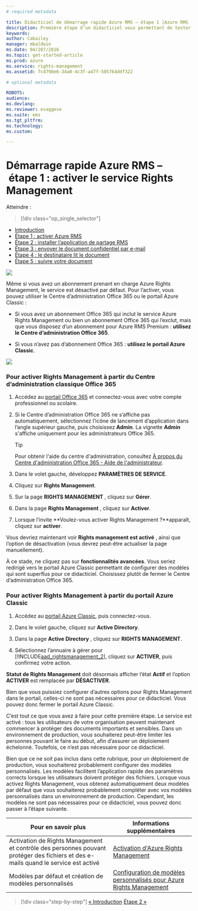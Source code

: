 ```yaml
---
# required metadata

title: Didacticiel de démarrage rapide Azure RMS – étape 1 |Azure RMS
description: Première étape d’un didacticiel vous permettant de tester rapidement Microsoft Azure Rights Management au sein de votre organisation en seulement 5 étapes qui devraient vous prendre moins de 15 minutes.
keywords:
author: Cabailey
manager: mbaldwin
ms.date: 04/287/2016
ms.topic: get-started-article
ms.prod: azure
ms.service: rights-management
ms.assetid: 7c4798e6-34a0-4c3f-a47f-505764ddf322

# optional metadata

ROBOTS: 
audience:
ms.devlang:
ms.reviewer: esaggese
ms.suite: ems
ms.tgt_pltfrm:
ms.technology:
ms.custom:

---
```




# Démarrage rapide Azure RMS – étape 1 : activer le service Rights Management

Atteindre : 
> [!div class="op_single_selector"]
- [Introduction](quick-start-tutorial.md)
- [Étape 1 : activer Azure RMS](tutorial-step1.md)
- [Étape 2 : installer l’application de partage RMS](tutorial-step2.md)
- [Étape 3 : envoyer le document confidentiel par e-mail](tutorial-step3.md)
- [Étape 4 : le destinataire lit le document](tutorial-step4.md)
- [Étape 5 : suivre votre document](tutorial-step5.md)


![](../media/AzRMS_QuickStartSteps1.PNG)

Même si vous avez un abonnement prenant en charge Azure Rights Management, le service est désactivé par défaut. Pour l’activer, vous pouvez utiliser le Centre d’administration Office 365 ou le portail Azure Classic :

-   Si vous avez un abonnement Office 365 qui inclut le service Azure Rights Management ou bien un abonnement Office 365 qui l’exclut, mais que vous disposez d’un abonnement pour Azure RMS Premium : **utilisez le Centre d’administration Office 365**.

-   Si vous n’avez pas d’abonnement Office 365 : **utilisez le portail Azure Classic**.

![](../media/AzRMS_Tutorial_1_Screenshots.png)

### Pour activer Rights Management à partir du Centre d’administration classique Office 365

1.  Accédez au [portail Office 365](https://portal.office.com/) et connectez-vous avec votre compte professionnel ou scolaire.

2.  Si le Centre d’administration Office 365 ne s’affiche pas automatiquement, sélectionnez l’icône de lancement d’application dans l’angle supérieur gauche, puis choisissez **Admin**. La vignette **Admin** s'affiche uniquement pour les administrateurs Office 365.

    > [!TIP]
    > Pour obtenir l'aide du centre d'administration, consultez [À propos du Centre d'administration Office 365 - Aide de l'administrateur](https://support.office.com/article/About-the-Office-365-admin-center-Admin-Help-58537702-d421-4d02-8141-e128e3703547).

3.  Dans le volet gauche, développez **PARAMÈTRES DE SERVICE**.

4.  Cliquez sur **Rights Management**.

5.  Sur la page **RIGHTS MANAGEMENT** , cliquez sur **Gérer**.

6.  Dans la page **Rights Management** , cliquez sur **Activer**.

7.  Lorsque l’invite **Voulez-vous activer Rights Management ?**apparaît, cliquez sur **activer**.

Vous devriez maintenant voir **Rights management est activé** , ainsi que l’option de désactivation (vous devrez peut-être actualiser la page manuellement).

À ce stade, ne cliquez pas sur **fonctionnalités avancées**. Vous seriez redirigé vers le portail Azure Classic permettant de configurer des modèles qui sont superflus pour ce didacticiel. Choisissez plutôt de fermer le Centre d’administration Office 365.

### Pour activer Rights Management à partir du portail Azure Classic

1.  Accédez au [portail Azure Classic](http://go.microsoft.com/fwlink/p/?LinkID=275081), puis connectez-vous.

2.  Dans le volet gauche, cliquez sur **Active Directory**.

3.  Dans la page **Active Directory** , cliquez sur **RIGHTS MANAGEMENT**.

4.  Sélectionnez l’annuaire à gérer pour [!INCLUDE[aad_rightsmanagement_2](../includes/aad_rightsmanagement_2_md.md)], cliquez sur **ACTIVER**, puis confirmez votre action.

**Statut de Rights Management** doit désormais afficher l’état **Actif** et l’option **ACTIVER** est remplacée par **DÉSACTIVER**.

Bien que vous puissiez configurer d’autres options pour Rights Management dans le portail, celles-ci ne sont pas nécessaires pour ce didacticiel. Vous pouvez donc fermer le portail Azure Classic.

C’est tout ce que vous avez à faire pour cette première étape. Le service est activé : tous les utilisateurs de votre organisation peuvent maintenant commencer à protéger des documents importants et sensibles. Dans un environnement de production, vous souhaiterez peut-être limiter les personnes pouvant le faire au début, afin d’assurer un déploiement échelonné. Toutefois, ce n’est pas nécessaire pour ce didacticiel.

Bien que ce ne soit pas inclus dans cette rubrique, pour un déploiement de production, vous souhaiterez probablement configurer des modèles personnalisés. Les modèles facilitent l’application rapide des paramètres corrects lorsque les utilisateurs doivent protéger des fichiers. Lorsque vous activez Rights Management, vous obtenez automatiquement deux modèles par défaut que vous souhaiterez probablement compléter avec vos modèles personnalisés dans un environnement de production. Cependant, les modèles ne sont pas nécessaires pour ce didacticiel, vous pouvez donc passer à l’étape suivante.

|Pour en savoir plus|Informations supplémentaires|
|--------------------------------|--------------------------|
|Activation de Rights Management et contrôle des personnes pouvant protéger des fichiers et des e-mails quand le service est activé|[Activation d'Azure Rights Management](../deploy-use/activate-service.md)|
|Modèles par défaut et création de modèles personnalisés|[Configuration de modèles personnalisés pour Azure Rights Management](../deploy-use/configure-custom-templates.md)|


>[!div class="step-by-step"]
[« Introduction](quick-start-tutorial.md)
[Étape 2 »](tutorial-step2.md)

<!--HONumber=Apr16_HO3-->


